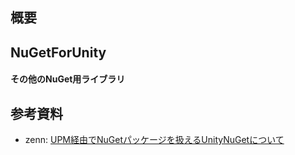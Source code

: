 


## 概要

## NuGetForUnity

#### その他のNuGet用ライブラリ


## 参考資料

- zenn: [UPM経由でNuGetパッケージを扱えるUnityNuGetについて](https://zenn.dev/drumath2237/articles/01a760cac9f4bc)


<!-- リンク -->
[NuGetForUnity リポジトリ]: https://github.com/GlitchEnzo/NuGetForUnity

